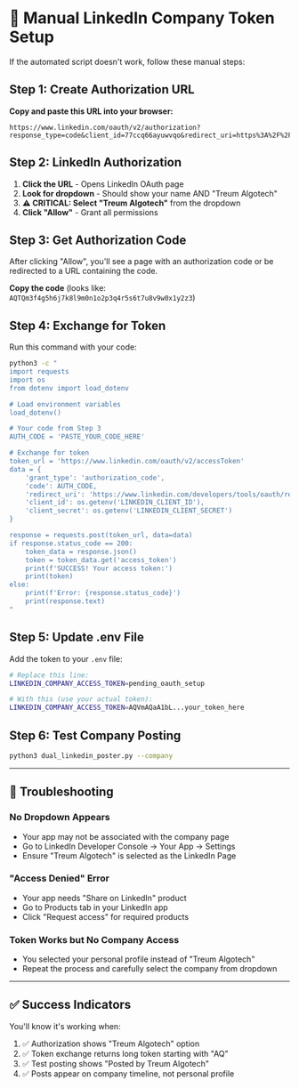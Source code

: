 # 🔧 Manual LinkedIn Company Token Setup

If the automated script doesn't work, follow these manual steps:

## Step 1: Create Authorization URL

**Copy and paste this URL into your browser:**

```
https://www.linkedin.com/oauth/v2/authorization?response_type=code&client_id=77ccq66ayuwvqo&redirect_uri=https%3A%2F%2Fwww.linkedin.com%2Fdevelopers%2Ftools%2Foauth%2Fredirect&scope=r_liteprofile%20r_emailaddress%20w_member_social%20w_organization_social%20r_organization_social%20rw_organization_admin&state=treum_manual
```

## Step 2: LinkedIn Authorization

1. **Click the URL** - Opens LinkedIn OAuth page
2. **Look for dropdown** - Should show your name AND "Treum Algotech"
3. **⚠️ CRITICAL: Select "Treum Algotech"** from the dropdown
4. **Click "Allow"** - Grant all permissions

## Step 3: Get Authorization Code

After clicking "Allow", you'll see a page with an authorization code or be redirected to a URL containing the code.

**Copy the code** (looks like: `AQTQm3f4g5h6j7k8l9m0n1o2p3q4r5s6t7u8v9w0x1y2z3`)

## Step 4: Exchange for Token

Run this command with your code:

```bash
python3 -c "
import requests
import os
from dotenv import load_dotenv

# Load environment variables
load_dotenv()

# Your code from Step 3
AUTH_CODE = 'PASTE_YOUR_CODE_HERE'

# Exchange for token
token_url = 'https://www.linkedin.com/oauth/v2/accessToken'
data = {
    'grant_type': 'authorization_code',
    'code': AUTH_CODE,
    'redirect_uri': 'https://www.linkedin.com/developers/tools/oauth/redirect',
    'client_id': os.getenv('LINKEDIN_CLIENT_ID'),
    'client_secret': os.getenv('LINKEDIN_CLIENT_SECRET')
}

response = requests.post(token_url, data=data)
if response.status_code == 200:
    token_data = response.json()
    token = token_data.get('access_token')
    print(f'SUCCESS! Your access token:')
    print(token)
else:
    print(f'Error: {response.status_code}')
    print(response.text)
"
```

## Step 5: Update .env File

Add the token to your `.env` file:

```bash
# Replace this line:
LINKEDIN_COMPANY_ACCESS_TOKEN=pending_oauth_setup

# With this (use your actual token):
LINKEDIN_COMPANY_ACCESS_TOKEN=AQVmAQaA1bL...your_token_here
```

## Step 6: Test Company Posting

```bash
python3 dual_linkedin_poster.py --company
```

---

## 🚨 Troubleshooting

### No Dropdown Appears
- Your app may not be associated with the company page
- Go to LinkedIn Developer Console → Your App → Settings
- Ensure "Treum Algotech" is selected as the LinkedIn Page

### "Access Denied" Error
- Your app needs "Share on LinkedIn" product
- Go to Products tab in your LinkedIn app
- Click "Request access" for required products

### Token Works but No Company Access
- You selected your personal profile instead of "Treum Algotech"
- Repeat the process and carefully select the company from dropdown

---

## ✅ Success Indicators

You'll know it's working when:
1. ✅ Authorization shows "Treum Algotech" option
2. ✅ Token exchange returns long token starting with "AQ"
3. ✅ Test posting shows "Posted by Treum Algotech"
4. ✅ Posts appear on company timeline, not personal profile